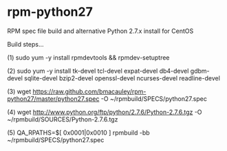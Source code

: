 rpm-python27
============

RPM spec file build and alternative Python 2.7.x install for CentOS


Build steps...

(1) sudo yum -y install rpmdevtools && rpmdev-setuptree

(2) sudo yum -y install tk-devel tcl-devel expat-devel db4-devel gdbm-devel sqlite-devel bzip2-devel openssl-devel ncurses-devel readline-devel

(3) wget https://raw.github.com/bmacauley/rpm-python27/master/python27.spec -O ~/rpmbuild/SPECS/python27.spec

(4) wget http://www.python.org/ftp/python/2.7.6/Python-2.7.6.tgz -O ~/rpmbuild/SOURCES/Python-2.7.6.tgz

(5) QA_RPATHS=$[ 0x0001|0x0010 ] rpmbuild -bb ~/rpmbuild/SPECS/python27.spec